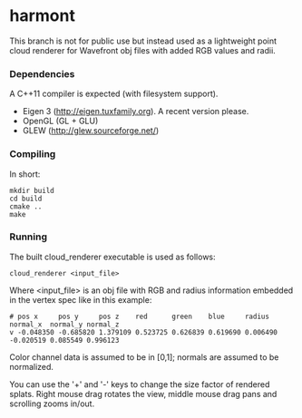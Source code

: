 harmont
=======

This branch is not for public use but instead used as a lightweight point cloud renderer for Wavefront obj files with added RGB values and radii.

### Dependencies ###

A C++11 compiler is expected (with filesystem support).

- Eigen 3 (http://eigen.tuxfamily.org). A recent version please.
- OpenGL (GL + GLU)
- GLEW (http://glew.sourceforge.net/)

### Compiling ###

In short:

```
mkdir build
cd build
cmake ..
make
```

### Running ###

The built cloud_renderer executable is used as follows:

    cloud_renderer <input_file>

Where <input_file> is an obj file with RGB and radius information embedded in the vertex spec like in this example:

    # pos x     pos y     pos z    red      green    blue     radius   normal_x  normal_y normal_z
    v -0.048350 -0.685820 1.379109 0.523725 0.626839 0.619690 0.006490 -0.020519 0.085549 0.996123

Color channel data is assumed to be in [0,1]; normals are assumed to be normalized.

You can use the '+' and '-' keys to change the size factor of rendered splats. Right mouse drag rotates the view, middle mouse drag pans and scrolling zooms in/out.
